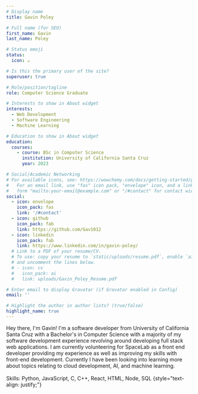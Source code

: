 ```yaml
---
# Display name
title: Gavin Poley

# Full name (for SEO)
first_name: Gavin
last_name: Poley

# Status emoji
status:
  icon: ☕️

# Is this the primary user of the site?
superuser: true

# Role/position/tagline
role: Computer Science Graduate

# Interests to show in About widget
interests:
  - Web Development
  - Software Engineering
  - Machine Learning

# Education to show in About widget
education:
  courses:
    - course: BSc in Computer Science
      institution: University of California Santa Cruz
      year: 2023

# Social/Academic Networking
# For available icons, see: https://wowchemy.com/docs/getting-started/page-builder/#icons
#   For an email link, use "fas" icon pack, "envelope" icon, and a link in the
#   form "mailto:your-email@example.com" or "/#contact" for contact widget.
social:
  - icon: envelope
    icon_pack: fas
    link: '/#contact'
  - icon: github
    icon_pack: fab
    link: https://github.com/Gav1012
  - icon: linkedin
    icon_pack: fab
    link: https://www.linkedin.com/in/gavin-poley/
  # Link to a PDF of your resume/CV.
  # To use: copy your resume to `static/uploads/resume.pdf`, enable `ai` icons in `params.yaml`,
  # and uncomment the lines below.
  # - icon: cv
  #   icon_pack: ai
  #   link: uploads/Gavin_Poley_Resume.pdf

# Enter email to display Gravatar (if Gravatar enabled in Config)
email: ''

# Highlight the author in author lists? (true/false)
highlight_name: true
---
```


Hey there, I'm Gavin! I'm a software developer from University of California Santa Cruz with a 
Bachelor's in Computer Science with a majority of my software development experience revolving 
around developing full stack web applications. I am currently volunteering for SpaceLab as a front 
end developer providing my experience as well as improving my skills with front-end development. 
Currently I have been looking into learning more about topics relating to cloud development, AI, 
and machine learning.
\
\
Skills:  Python,  JavaScript,  C,  C++,  React,  HTML,  Node,  SQL
{style="text-align: justify;"}
